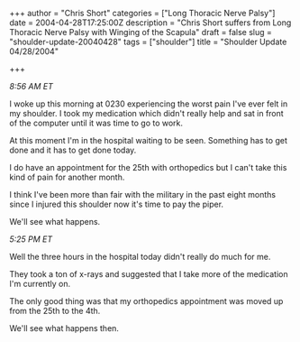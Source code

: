 +++
author = "Chris Short"
categories = ["Long Thoracic Nerve Palsy"]
date = 2004-04-28T17:25:00Z
description = "Chris Short suffers from Long Thoracic Nerve Palsy with Winging of the Scapula"
draft = false
slug = "shoulder-update-20040428"
tags = ["shoulder"]
title = "Shoulder Update 04/28/2004"

+++

*8:56 AM ET*

I woke up this morning at 0230 experiencing the worst pain I've ever felt in my shoulder. I took my medication which didn't really help and sat in front of the computer until it was time to go to work.

At this moment I'm in the hospital waiting to be seen. Something has to get done and it has to get done today.

I do have an appointment for the 25th with orthopedics but I can't take this kind of pain for another month.

I think I've been more than fair with the military in the past eight months since I injured this shoulder now it's time to pay the piper.

We'll see what happens.

*5:25 PM ET*

Well the three hours in the hospital today didn't really do much for me.

They took a ton of x-rays and suggested that I take more of the medication I'm currently on.

The only good thing was that my orthopedics appointment was moved up from the 25th to the 4th.

We'll see what happens then.